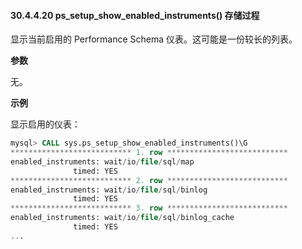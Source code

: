 #### 30.4.4.20 ps_setup_show_enabled_instruments() 存储过程

显示当前启用的 Performance Schema 仪表。这可能是一份较长的列表。

**参数**

无。

**示例**

显示启用的仪表：

```sql
mysql> CALL sys.ps_setup_show_enabled_instruments()\G
*************************** 1. row ***************************
enabled_instruments: wait/io/file/sql/map
              timed: YES
*************************** 2. row ***************************
enabled_instruments: wait/io/file/sql/binlog
              timed: YES
*************************** 3. row ***************************
enabled_instruments: wait/io/file/sql/binlog_cache
              timed: YES
...
```